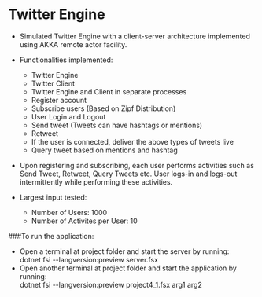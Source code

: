 # Twitter Engine

* Simulated Twitter Engine with a client-server architecture implemented using AKKA remote actor facility.
* Functionalities implemented:
  * Twitter Engine
  * Twitter Client
  * Twitter Engine and Client in separate processes
  * Register account
  * Subscribe users (Based on Zipf Distribution)
  * User Login and Logout
  * Send tweet (Tweets can have hashtags or mentions)
  * Retweet
  * If the user is connected, deliver the above types of tweets live
  * Query tweet based on mentions and hashtag

* Upon registering and subscribing, each user performs activities such as Send Tweet, Retweet, Query Tweets etc. User logs-in and logs-out intermittently while performing these activities.
* Largest input tested:
  * Number of Users: 1000
  * Number of Activites per User: 10

###To run the application:
  * Open a terminal at project folder and start the server by running: \
    dotnet fsi --langversion:preview server.fsx
  * Open another terminal at project folder and start the application by running: \
    dotnet fsi --langversion:preview project4_1.fsx arg1 arg2
  
